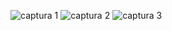 ![captura 1](https://user-images.githubusercontent.com/80124560/130792892-3ebb0f05-5db5-4436-8ac4-e410bb3d8b89.PNG)
![captura 2](https://user-images.githubusercontent.com/80124560/130792903-1740eb75-3a41-4b6b-9337-81f66b6f7695.PNG)
![captura 3](https://user-images.githubusercontent.com/80124560/130792906-2fffa216-6845-4bed-ab87-1f71b29b1baf.PNG)

